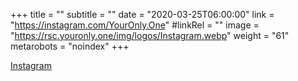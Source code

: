+++
title = ""
subtitle = ""
date = "2020-03-25T06:00:00"
link = "https://instagram.com/YourOnly.One"
#linkRel = ""
image = "https://rsc.youronly.one/img/logos/Instagram.webp"
weight = "61"
metarobots = "noindex"
+++

<a href="https://instagram.com/YourOnly.One" rel="me noopener external nofollow" referrerpolicy="strict-origin-when-cross-origin">Instagram</a>
